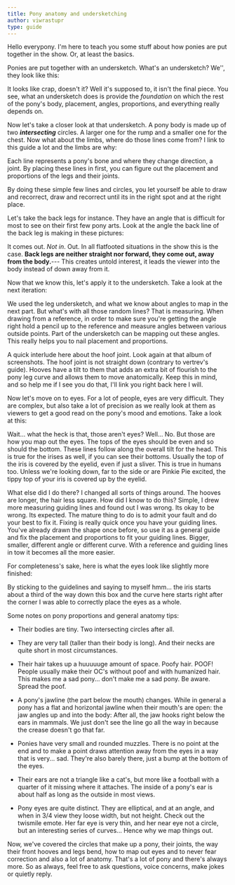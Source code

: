 ```yaml
---
title: Pony anatomy and undersketching
author: viwrastupr
type: guide
---
```

Hello everypony.
<Ponymote mote="flutteryay" text="Its time for another tutorial with your second favorite mod,"/>
<Ponymote mote="flutterfear" text="v-vi--viw---viwrspartarasrtgftssakjhlgasjj...."/>
<Ponymote mote="fluttersrs" text="ah, screw it."/>
I'm here to teach you some stuff about how ponies are put together in the show. Or, at least the basics.

Ponies are put together with an undersketch. What's an undersketch? We'', they look like this:
<GuideFullWidthImage :src="ViwUndersketch1"/>

It looks like crap, doesn't it? Well it's supposed to, it isn't the final piece. You see, what an undersketch does is provide the _foundation_ on which the rest of the pony's body, placement, angles, proportions, and everything really depends on.

Now let's take a closer look at that undersketch. A pony body is made up of two _**intersecting**_ circles. A larger one for the rump and a smaller one for the chest. Now what about the limbs, where do those lines come from? I link to this guide a lot and the limbs are why:
<GuideFullWidthImage :src="VertreVimg" href="https://www.deviantart.com/vertrev/art/AMG-so-much-pony-VertreV-201791308" artist="VertreV"/>

Each line represents a pony's bone and where they change direction, a joint. By placing these lines in first, you can figure out the placement and proportions of the legs and their joints.

By doing these simple few lines and circles, you let yourself be able to draw and recorrect, draw and recorrect until its in the right spot and at the right place.
<Ponymote mote="fluttershy" text="Correct, recorrect... got it.  But how?"/>

Let's take the back legs for instance. They have an angle that is difficult for most to see on their first few pony arts. Look at the angle the back line of the back leg is making in these pictures:

<GuideImageGallery>
  <swiper-slide><GuideFullWidthImage :src="ShowExample1"/></swiper-slide>
  <swiper-slide><GuideFullWidthImage :src="ShowExample2"/></swiper-slide>
  <swiper-slide><GuideFullWidthImage :src="ShowExample3"/></swiper-slide>
  <swiper-slide><GuideFullWidthImage :src="ShowExample4"/></swiper-slide>
  <swiper-slide><GuideFullWidthImage :src="ShowExample5"/></swiper-slide>
  <swiper-slide><GuideFullWidthImage :src="ShowExample6"/></swiper-slide>
  <swiper-slide><GuideFullWidthImage :src="ShowExample7"/></swiper-slide>
</GuideImageGallery>

It comes out. _Not in_. Out. In all flatfooted situations in the show this is the case. **Back legs are neither straight nor forward, they come out, away from the body.**--- This creates untold interest, it leads the viewer into the body instead of down away from it.

Now that we know this, let's apply it to the undersketch. Take a look at the next iteration:
<GuideFullWidthImage :src="ViwUndersketch2"/>

We used the leg undersketch, and what we know about angles to map in the next part. But what's with all those random lines? That is measuring. When drawing from a reference, in order to make sure you're getting the angle right hold a pencil up to the reference and measure angles between various outside points. Part of the undersketch can be mapping out these angles. This really helps you to nail placement and proportions.
<Ponymote mote="fluttershh" text="This doesn't seem so bad... wait, is this how we recorrect?"/>

A quick interlude here about the hoof joint. Look again at that album of screenshots. The hoof joint is not straight down (contrary to vertrev's guide). Hooves have a tilt to them that adds an extra bit of flourish to the pony leg curve and allows them to move anatomically. Keep this in mind, and so help me if I see you do that, I'll link you right back here I will.

Now let's move on to eyes. For a lot of people, eyes are very difficult. They are complex, but also take a lot of precision as we really look at them as viewers to get a good read on the pony's mood and emotions. Take a look at this:
<GuideFullWidthImage :src="ViwUndersketch3"/>

Wait... what the heck is that, those aren't eyes? Well... No. But those are how you map out the eyes. The tops of the eyes should be even and so should the bottom. These lines follow along the overall tilt for the head. This is true for the irises as well, if you can see their bottoms. Usually the top of the iris is covered by the eyelid, even if just a sliver. This is true in humans too. Unless we're looking down, far to the side or are Pinkie Pie excited, the tippy top of your iris is covered up by the eyelid.

What else did I do there? I changed all sorts of things around. The hooves are longer, the hair less square. How did I know to do this? Simple, I drew more measuring guiding lines and found out I was wrong. Its okay to be wrong. Its expected. The mature thing to do is to admit your fault and do your best to fix it. Fixing is really quick once you have your guiding lines. You've already drawn the shape once before, so use it as a general guide and fix the placement and proportions to fit your guiding lines. Bigger, smaller, different angle or different curve. With a reference and guiding lines in tow it becomes all the more easier.

For completeness's sake, here is what the eyes look like slightly more finished:
<GuideFullWidthImage :src="ViwUndersketch4"/>

By sticking to the guidelines and saying to myself hmm... the iris starts about a third of the way down this box and the curve here starts right after the corner I was able to correctly place the eyes as a whole.
<Ponymote mote="flutterwink" text="No one said art was easy, but with practice time, and some amount of advice, you'll get there."/>

Some notes on pony proportions and general anatomy tips:

-   Their bodies are tiny. Two intersecting circles after all.

-   They are very tall (taller than their body is long). And their necks are quite short in most circumstances.

-   Their hair takes up a huuuuuge amount of space. Poofy hair. POOF! People usually make their OC's without poof and with humanized hair. This makes me a sad pony... don't make me a sad pony. Be aware. Spread the poof.

-   A pony's jawline (the part below the mouth) changes. While in general a pony has a flat and horizontal jawline when their mouth's are open: <GuideFullWidthImage :src="ExtraExample1"/> the jaw angles up and into the body: <GuideFullWidthImage :src="ExtraExample2"/> After all, the jaw hooks right below the ears in mammals. We just don't see the line go all the way in because the crease doesn't go that far.

-   Ponies have very small and rounded muzzles. There is no point at the end and to make a point draws attention away from the eyes in a way that is very... sad. They're also barely there, just a bump at the bottom of the eyes.

-   Their ears are not a triangle like a cat's, but more like a football with a quarter of it missing where it attaches. The inside of a pony's ear is about half as long as the outside in most views. <GuideFullWidthImage :src="ExtraExample3"/> <Ponymote mote="twismile" text="So very much to learn!"/>

-   Pony eyes are quite distinct. They are elliptical, and at an angle, and when in 3/4 view they loose width, but not height. Check out the twismile emote. Her far eye is very thin, and her near eye not a circle, but an interesting series of curves... Hence why we map things out.

Now, we've covered the circles that make up a pony, their joints, the way their front hooves and legs bend, how to map out eyes and to never fear correction and also a lot of anatomy. That's a lot of pony and there's always more. So as always, feel free to ask questions, voice concerns, make jokes or quietly reply.

<script setup lang="ts">
import { SwiperSlide } from 'swiper/vue';

import ViwUndersketch1 from './viw-undersketch.jpg'
import ViwUndersketch2 from './viw-undersketch-2.jpg'
import ViwUndersketch3 from './viw-undersketch-3.jpg'
import ViwUndersketch4 from './viw-undersketch-4.jpg'
import VertreVimg from './VertreV-201791308.jpg'

import ShowExample1 from './pony-anatomy-and-undersketching-show-1.jpg'
import ShowExample2 from './pony-anatomy-and-undersketching-show-2.jpg'
import ShowExample3 from './pony-anatomy-and-undersketching-show-3.jpg'
import ShowExample4 from './pony-anatomy-and-undersketching-show-4.jpg'
import ShowExample5 from './pony-anatomy-and-undersketching-show-5.jpg'
import ShowExample6 from './pony-anatomy-and-undersketching-show-6.jpg'
import ShowExample7 from './pony-anatomy-and-undersketching-show-7.jpg'

import ExtraExample1 from './pony-anatomy-and-undersketching-extra-1.jpg'
import ExtraExample2 from './pony-anatomy-and-undersketching-extra-2.jpg'
import ExtraExample3 from './pony-anatomy-and-undersketching-extra-3.jpg'
</script>
